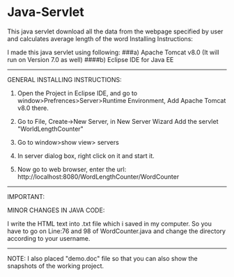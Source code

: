 # Java-Servlet
This java servlet download all the data from the webpage specified by user and calculates average length of the word
Installing Instructions:

I made this java servlet using following:
###a) Apache Tomcat v8.0 (It will run on Version 7.0 as well)
####b) Eclipse IDE for Java EE

-------------------

GENERAL INSTALLING INSTRUCTIONS:
1. Open the Project in Eclipse IDE, and go to window>Prefrences>Server>Runtime Environment, Add Apache Tomcat v8.0 there.

2. Go to File, Create->New Server, in New Server Wizard Add the servlet "WorldLengthCounter"

3. Go to window>show view> servers

4. In server dialog box, right click on it and start it.

5. Now go to web browser, enter the url: http://localhost:8080/WordLengthCounter/WordCounter

--------------------
IMPORTANT:

MINOR CHANGES IN JAVA CODE:

I write the HTML text into .txt file which i saved in my computer. So you have to go on Line:76 and 98 of WordCounter.java and change the directory according to your username.

---------------------------------

NOTE: I also placed "demo.doc" file so that you can also show the snapshots of the working project.
